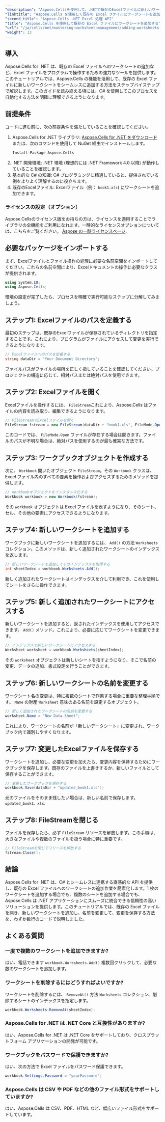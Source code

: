 ```yaml
---
"description": "Aspose.Cellsを使用して、.NETで既存のExcelファイルに新しいワークシートを簡単に追加する方法を学びましょう。このステップバイステップガイドでは、環境の設定から変更したExcelファイルの保存まで、すべてを網羅しています。"
"linktitle": "Aspose.Cells を使用して既存の Excel ファイルにワークシートを追加する"
"second_title": "Aspose.Cells .NET Excel 処理 API"
"title": "Aspose.Cells を使用して既存の Excel ファイルにワークシートを追加する"
"url": "/ja/cells/net/mastering-worksheet-management/adding-worksheets-to-existing-excel-file/"
"weight": 13
---
```


## 導入

Aspose.Cells for .NET は、既存の Excel ファイルへのワークシートの追加など、Excel ファイルをプログラムで操作するための強力なツールを提供します。このチュートリアルでは、Aspose.Cells の機能を活用して、既存の Excel ファイルに新しいワークシートをシームレスに追加する方法をステップバイステップで解説します。このガイドを読み終える頃には、C# を使用してこのプロセスを自動化する方法を明確に理解できるようになります。

## 前提条件

コードに進む前に、次の前提条件を満たしていることを確認してください。

1. Aspose.Cells for .NET ライブラリ: [Aspose.Cells for .NET をダウンロード](https://releases.aspose.com/cells/net/) または、次のコマンドを使用して NuGet 経由でインストールします。
   ```bash
   Install-Package Aspose.Cells
   ```
2. .NET 開発環境: .NET 環境 (理想的には .NET Framework 4.0 以降) が動作していることを確認します。
3. 基本的な C# の知識: C# プログラミングに精通していると、提供されている例をよりよく理解するのに役立ちます。
4. 既存のExcelファイル: Excelファイル（例： `book1.xls`) にワークシートを追加できます。

### ライセンスの設定（オプション）

Aspose.Cellsのライセンス版をお持ちの方は、ライセンスを適用することでライブラリの全機能をご利用になれます。一時的なライセンスオプションについては、こちらをご覧ください。 [Aspose の一時ライセンスページ](https://purchase。aspose.com/temporary-license/).

## 必要なパッケージをインポートする

まず、Excelファイルとファイル操作の処理に必要な名前空間をインポートしてください。これらの名前空間により、Excelドキュメントの操作に必要なクラスが提供されます。

```csharp
using System.IO;
using Aspose.Cells;
```

環境の設定が完了したら、プロセスを明確で実行可能なステップに分解してみましょう。

## ステップ1: Excelファイルのパスを定義する

最初のステップは、既存のExcelファイルが保存されているディレクトリを指定することです。これにより、プログラムがファイルにアクセスして変更を実行できるようになります。

```csharp
// Excelファイルへのパスを定義する
string dataDir = "Your Document Directory";
```

ファイルパスがファイルの場所を正しく指していることを確認してください。プロジェクトの構造に応じて、相対パスまたは絶対パスを使用できます。

## ステップ2: Excelファイルを開く

Excelファイルを操作するには、 `FileStream`これにより、Aspose.Cells はファイルの内容を読み取り、編集できるようになります。

```csharp
// FileStreamでExcelファイルを開く
FileStream fstream = new FileStream(dataDir + "book1.xls", FileMode.Open);
```

このコードでは、 `FileMode.Open` ファイルが存在する場合は開きます。ファイルのパスが不明な場合は、絶対パスを使用するのが最も確実な方法です。

## ステップ3: ワークブックオブジェクトを作成する

次に、 `Workbook` 開いたオブジェクト `FileStream`。その `Workbook` クラスは、Excel ファイル内のすべての要素を操作およびアクセスするためのメソッドを提供します。

```csharp
// Workbookオブジェクトをインスタンス化する
Workbook workbook = new Workbook(fstream);
```

その `workbook` オブジェクトは Excel ファイルを表すようになり、そのシート、セル、その他の要素にアクセスできるようになります。

## ステップ4: 新しいワークシートを追加する

ワークブックに新しいワークシートを追加するには、 `Add()` の方法 `Worksheets` コレクション。このメソッドは、新しく追加されたワークシートのインデックスを返します。

```csharp
// 新しいワークシートを追加してそのインデックスを取得する
int sheetIndex = workbook.Worksheets.Add();
```

新しく追加されたワークシートはインデックスを介して利用でき、これを使用してシートをさらに操作できます。

## ステップ5: 新しく追加されたワークシートにアクセスする

新しいワークシートを追加すると、返されたインデックスを使用してアクセスできます。 `Add()` メソッド。これにより、必要に応じてワークシートを変更できます。

```csharp
// インデックスで新しいワークシートにアクセスする
Worksheet worksheet = workbook.Worksheets[sheetIndex];
```

その `worksheet` オブジェクトは新しいシートを指すようになり、そこで名前の変更、データの追加、書式設定を行うことができます。

## ステップ6: 新しいワークシートの名前を変更する

ワークシート名の変更は、特に複数のシートで作業する場合に重要な整理手順です。 `Name` の財産 `Worksheet` 意味のある名前を設定するオブジェクト。

```csharp
// 新しく追加されたワークシートの名前を変更する
worksheet.Name = "New Data Sheet";
```

これにより、ワークシートの名前が「新しいデータシート」に変更され、ワークブック内で識別しやすくなります。

## ステップ7: 変更したExcelファイルを保存する

ワークシートを追加し、必要な変更を加えたら、変更内容を保持するためにワークブックを保存します。既存のファイルを上書きするか、新しいファイルとして保存することができます。

```csharp
// 変更したワークブックを保存する
workbook.Save(dataDir + "updated_book1.xls");
```

元のファイルをそのまま残したい場合は、新しい名前で保存します。 `updated_book1。xls`.

## ステップ8: FileStreamを閉じる

ファイルを保存したら、必ず `FileStream` リソースを解放します。この手順は、大きなファイルや複数のファイルを扱う場合に特に重要です。

```csharp
// FileStreamを閉じてリソースを解放する
fstream.Close();
```

## 結論

Aspose.Cells for .NET は、C# とシームレスに連携する直感的な API を提供し、既存の Excel ファイルへのワークシートの追加作業を簡素化します。1 枚のワークシートを追加する場合でも、複数のシートを追加する場合でも、Aspose.Cells は .NET アプリケーションにスムーズに統合できる信頼性の高いソリューションを提供します。このチュートリアルでは、既存の Excel ファイルを開き、新しいワークシートを追加し、名前を変更して、変更を保存する方法を、わずか数行のコードで説明しました。

## よくある質問

### 一度で複数のワークシートを追加できますか?

はい、電話できます `workbook.Worksheets.Add()` 複数回クリックして、必要な数のワークシートを追加します。

### ワークシートを削除するにはどうすればよいですか?

ワークシートを削除するには、 `RemoveAt()` 方法 `Worksheets` コレクション、削除するシートのインデックスを指定します。
```csharp
workbook.Worksheets.RemoveAt(sheetIndex);
```

### Aspose.Cells for .NET は .NET Core と互換性がありますか?

はい、Aspose.Cells for .NET は .NET Core をサポートしており、クロスプラットフォーム アプリケーションの開発が可能です。

### ワークブックをパスワードで保護できますか?

はい、次の方法で Excel ファイルをパスワード保護できます。
```csharp
workbook.Settings.Password = "yourPassword";
```

### Aspose.Cells は CSV や PDF などの他のファイル形式をサポートしていますか?
はい、Aspose.Cells は CSV、PDF、HTML など、幅広いファイル形式をサポートしています。